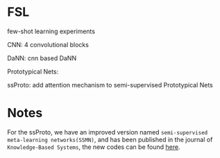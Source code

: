 # FSL
few-shot learning experiments

CNN: 4 convolutional blocks

DaNN: cnn based DaNN

Prototypical Nets:

ssProto: add attention mechanism to semi-supervised Prototypical Nets

# Notes
For the ssProto, we have an improved version named `semi-supervised meta-learning networks(SSMN)`, and has been published in the journal of `Knowledge-Based Systems`, the new codes can be found [here](https://github.com/fyancy/DASMN).
